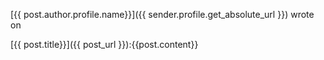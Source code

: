 
[{{ post.author.profile.name}}]({{ sender.profile.get_absolute_url }}) wrote on

[{{ post.title}}]({{ post_url }}):{{post.content}}
